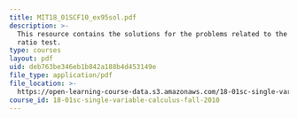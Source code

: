 ```yaml
---
title: MIT18_01SCF10_ex95sol.pdf
description: >-
  This resource contains the solutions for the problems related to the using the
  ratio test.
type: courses
layout: pdf
uid: deb763be346eb1b842a188b4d453149e
file_type: application/pdf
file_location: >-
  https://open-learning-course-data.s3.amazonaws.com/18-01sc-single-variable-calculus-fall-2010/deb763be346eb1b842a188b4d453149e_MIT18_01SCF10_ex95sol.pdf
course_id: 18-01sc-single-variable-calculus-fall-2010
---
```

